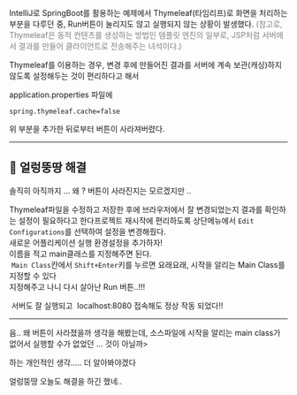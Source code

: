 <p><img alt="" src="https://velog.velcdn.com/images/juuunie/post/f1b67ec4-5d4d-4f06-a905-06e0de1c0ec0/image.png" />IntelliJ로 SpringBoot를 활용하는 예제에서
Thymeleaf(타임리프)로 화면을 처리하는 부분을 다루던 중,
Run버튼이 눌리지도 않고 실행되지 않는 상황이 발생했다.<span style="color: gray;">
(참고로, Thymeleaf은 동적 컨텐츠를 생성하는 방법인 템플릿 엔진의 일부로,
JSP처럼 서버에서 결과를 만들어 클라이언트로 전송해주는 녀석이다.)</span></p>
<p>Thymeleaf를 이용하는 경우,
변경 후에 만들어진 결과를 서버에 계속 보관(캐싱)하지 않도록
설정해두는 것이 편리하다고 해서</p>
<p>application.properties 파일에 </p>
<pre><code class="language-java">spring.thymeleaf.cache=false</code></pre>
<p> 위 부분을 추가한 뒤로부터 버튼이 사라져버렸다.</p>
<hr />
<h2 id="🚨-얼렁뚱땅-해결">🚨 얼렁뚱땅 해결</h2>
<p>솔직히 아직까지 ...
왜 ? 버튼이 사라진지는 모르겠지만 ..</p>
<p>Thymeleaf파일을 수정하고 저장한 후에 
브라우저에서 잘 변경되었는지 결과를 확인하는 설정이 필요하다고 한다<img alt="" src="https://velog.velcdn.com/images/juuunie/post/afbe9064-2469-4a49-8cc6-26962cfc3d3d/image.png" />프로젝트 재시작에 편리하도록 상단메뉴에서
<code>Edit Configurations</code>를 선택하여 설정을 변경해줬다.
<br />
<img alt="" src="https://velog.velcdn.com/images/juuunie/post/9cce0598-7e7a-4d67-8fb6-92971704377b/image.png" />새로운 어플리케이션 실행 환경설정을 추가하자!
<br />
<img alt="" src="https://velog.velcdn.com/images/juuunie/post/13e1697a-bdfa-4b87-8ab2-25af60fa703a/image.png" />이름을 적고 main클래스를 지정해주면 된다.
<br />
<img alt="" src="https://velog.velcdn.com/images/juuunie/post/ca5ce826-7642-477c-a517-51389346578b/image.png" /> <code>Main Class</code>칸에서 <code>Shift+Enter</code>키를 누르면 
요래요래, 시작을 알리는 Main Class를 지정할 수 있다
<br />
<img alt="" src="https://velog.velcdn.com/images/juuunie/post/90a71db1-e668-4272-a3c7-ec5458a5d72b/image.png" />지정해주고 나니 다시 살아난 Run 버튼..!!!
<br /></p>
<p><img alt="" src="https://velog.velcdn.com/images/juuunie/post/a9acfece-1509-4096-ac9d-1b2878f72efb/image.png" /> 서버도 잘 실행되고
<img alt="" src="https://velog.velcdn.com/images/juuunie/post/af7157c7-fc52-4fdc-9643-d18f3e7864e9/image.png" /> localhost:8080 접속해도 정상 작동 되었다!!</p>
<hr />
<p>음.. 
왜 버튼이 사라졌을까 생각을 해봤는데,
소스파일에 시작을 알리는 main class가 없어서
실행할 수가 없었던 ... 것이 아닐까&gt;</p>
<p>하는 개인적인 생각.....
더 알아봐야겠다 </p>
<p>얼렁뚱땅 오늘도 해결을 하긴 했네..</p>